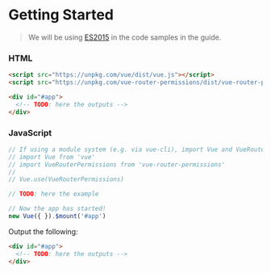 # Getting Started

> We will be using [ES2015](https://github.com/lukehoban/es6features) in the code samples in the guide.


### HTML

```html
<script src="https://unpkg.com/vue/dist/vue.js"></script>
<script src="https://unpkg.com/vue-router-permissions/dist/vue-router-permissions.js"></script>

<div id="#app">
  <!-- TODO: here the outputs -->
</div>
```

### JavaScript

```javascript
// If using a module system (e.g. via vue-cli), import Vue and VueRouterPermissions and then call Vue.use(VueRouterPermissions).
// import Vue from 'vue'
// import VueRouterPermissions from 'vue-router-permissions'
// 
// Vue.use(VueRouterPermissions)

// TODO: here the example

// Now the app has started!
new Vue({ }).$mount('#app')
```

Output the following:

```html
<div id="#app">
  <!-- TODO: here the outputs -->
</div>
```
